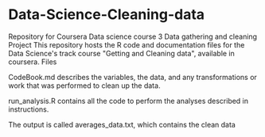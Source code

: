 # Data-Science-Cleaning-data
Repository for Coursera Data science course 3 Data gathering and cleaning Project
This repository hosts the R code and documentation files for the Data Science's track course "Getting and Cleaning data", available in coursera.
Files



CodeBook.md describes the variables, the data, and any transformations or work that was performed to clean up the data.

run_analysis.R contains all the code to perform the analyses described in instructions. 

The output  is called averages_data.txt, which contains the clean data
